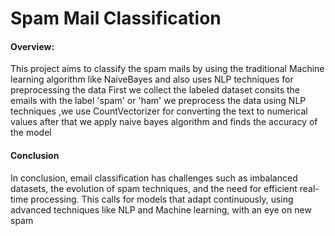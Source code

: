 <h1>Spam Mail Classification</h1>
<h4>Overview:</h4>
<p>This project aims to classify the spam mails by using the traditional Machine learning algorithm like NaiveBayes and also uses NLP techniques for preprocessing the data
First we collect the labeled dataset consits the emails with the label 'spam' or 'ham' we preprocess the data using NLP techniques ,we use CountVectorizer for converting
the text to numerical values after that we apply naive bayes algorithm and finds the accuracy of the model</p>
<h4>Conclusion</h4>
<p> 
In conclusion, email classification has challenges such as imbalanced datasets, the evolution of spam techniques,
and the need for efficient real-time processing. This calls for models that adapt continuously, using advanced techniques 
like NLP and Machine learning, with an eye on new spam </p>
